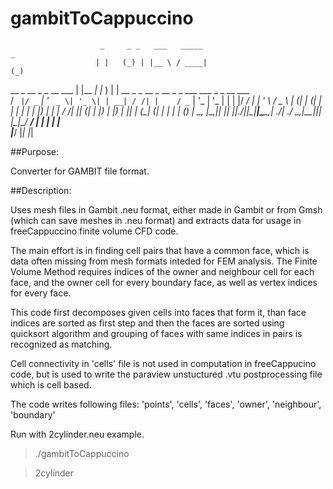 
# gambitToCappuccino

                        _     _ _   ___   _____                                 _             
                       | |   (_) | |__ \ / ____|                               (_)            
   __ _  __ _ _ __ ___ | |__  _| |_   ) | |     __ _ _ __  _ __  _   _  ___ ___ _ _ __   ___  
  / _` |/ _` | '_ ` _ \| '_ \| | __| / /| |    / _` | '_ \| '_ \| | | |/ __/ __| | '_ \ / _ \ 
 | (_| | (_| | | | | | | |_) | | |_ / /_| |___| (_| | |_) | |_) | |_| | (_| (__| | | | | (_) |
  \__, |\__,_|_| |_| |_|_.__/|_|\__|____|\_____\__,_| .__/| .__/ \__,_|\___\___|_|_| |_|\___/ 
   __/ |                                            | |   | |                                 
  |___/                                             |_|   |_|                                 


##Purpose:

Converter for GAMBIT file format.

##Description:

Uses mesh files in Gambit .neu format, either made in Gambit or from Gmsh (which can save meshes in .neu format) and extracts data for usage in freeCappuccino finite volume CFD code.

The main effort is in finding cell pairs that have a common face, which is data often missing from mesh formats inteded for FEM analysis. The Finite Volume Method requires indices of the owner and neighbour cell for each face, and the owner cell for every boundary face, as well as vertex indices for every face.

This code first decomposes given cells into faces that form it, than face indices are sorted as first step and then the faces are sorted using quicksort algorithm and grouping of faces with same indices in pairs is recognized as matching.

Cell connectivity in 'cells' file is not used in computation in freeCappucino code, but is used to write the paraview unstuctured .vtu postprocessing file which is cell based.

The code writes following files: 'points', 'cells', 'faces', 'owner', 'neighbour', 'boundary'

Run with 2cylinder.neu example.

> ./gambitToCappuccino

> 2cylinder
